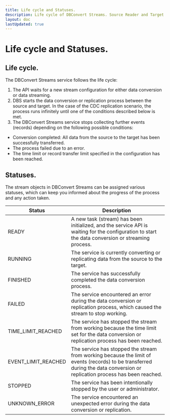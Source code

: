 ```yaml
---
title: Life cycle and Statuses.
description: Life cycle of DBConvert Streams. Source Reader and Target writer statuses.
layout: doc
lastUpdated: true
---
```


# Life cycle and Statuses.

## Life cycle.

The DBConvert Streams service follows the life cycle:

1. The API waits for a new stream configuration for either data conversion or data streaming.
2. DBS starts the data conversion or replication process between the source and target. In the case of the CDC replication scenario, the process runs infinitely until one of the conditions described below is met.
3. The DBConvert Streams service stops collecting further events (records) depending on the following possible conditions:

- Conversion completed: All data from the source to the target has been successfully transferred.
- The process failed due to an error.
- The time limit or record transfer limit specified in the configuration has been reached.

## Statuses.

The stream objects in DBConvert Streams can be assigned various statuses, which can keep you informed about the progress of the process and any action taken.

| Status              | Description                                                                                                                                                                 |
| ------------------- | --------------------------------------------------------------------------------------------------------------------------------------------------------------------------- |
| READY               | A new task (stream) has been initialized, and the service API is waiting for the configuration to start the data conversion or streaming process.                           |
| RUNNING             | The service is currently converting or replicating data from the source to the target.                                                                                      |
| FINISHED            | The service has successfully completed the data conversion process.                                                                                                         |
| FAILED              | The service encountered an error during the data conversion or replication process, which caused the stream to stop working.                                                |
| TIME_LIMIT_REACHED  | The service has stopped the stream from working because the time limit set for the data conversion or replication process has been reached.                                 |
| EVENT_LIMIT_REACHED | The service has stopped the stream from working because the limit of events (records) to be transferred during the data conversion or replication process has been reached. |
| STOPPED             | The service has been intentionally stopped by the user or administrator.                                                                                                    |
| UNKNOWN_ERROR       | The service encountered an unexpected error during the data conversion or replication.                                                                                      |
